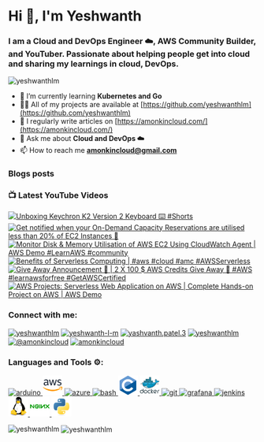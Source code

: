 <h1 align="left">Hi 👋, I'm Yeshwanth</h1>
<h3 align="leftr">I am a Cloud and DevOps Engineer ☁️, AWS Community Builder, and YouTuber. Passionate about helping people get into cloud and sharing my learnings in cloud, DevOps.</h3>

<p align="left"> <img src="https://komarev.com/ghpvc/?username=yeshwanthlm&label=Profile%20views&color=0e75b6&style=flat" alt="yeshwanthlm" /> </p>

- 🌱 I’m currently learning **Kubernetes and Go**
- 👨‍💻 All of my projects are available at [https://github.com/yeshwanthlm](https://github.com/yeshwanthlm)
- 📝 I regularly write articles on [https://amonkincloud.com/](https://amonkincloud.com/)
- 💬 Ask me about **Cloud and DevOps ☁️**
- 📫 How to reach me **amonkincloud@gmail.com**

### Blogs posts

<!-- BLOG-POST-LIST:START -->
<!-- BLOG-POST-LIST:END -->

### 📺 Latest YouTube Videos

<!-- BEGIN YOUTUBE-CARDS -->
[![Unboxing Keychron K2 Version 2 Keyboard ⌨️ #Shorts](https://ytcards.demolab.com/?id=kRe4FhcoqR0&title=Unboxing+Keychron+K2+Version+2+Keyboard+%E2%8C%A8%EF%B8%8F+%23Shorts&lang=en&timestamp=1680791956&background_color=%230d1117&title_color=%23ffffff&stats_color=%23dedede&width=250 "Unboxing Keychron K2 Version 2 Keyboard ⌨️ #Shorts")](https://www.youtube.com/watch?v=kRe4FhcoqR0)
[![Get notified when your On-Demand Capacity Reservations are utilised less than 20% of EC2 Instances 📢](https://ytcards.demolab.com/?id=hCKA-2zl5Vw&title=Get+notified+when+your%C2%A0On-Demand+Capacity+Reservations%C2%A0are+utilised+less+than+20%25+of+EC2+Instances+%F0%9F%93%A2&lang=en&timestamp=1680784218&background_color=%230d1117&title_color=%23ffffff&stats_color=%23dedede&width=250 "Get notified when your On-Demand Capacity Reservations are utilised less than 20% of EC2 Instances 📢")](https://www.youtube.com/watch?v=hCKA-2zl5Vw)
[![Monitor Disk & Memory Utilisation of AWS EC2 Using CloudWatch Agent | AWS Demo #LearnAWS #community](https://ytcards.demolab.com/?id=OphBekkv7Fo&title=Monitor+Disk+%26+Memory+Utilisation+of+AWS+EC2+Using+CloudWatch+Agent+%7C+AWS+Demo+%23LearnAWS+%23community&lang=en&timestamp=1680722486&background_color=%230d1117&title_color=%23ffffff&stats_color=%23dedede&width=250 "Monitor Disk & Memory Utilisation of AWS EC2 Using CloudWatch Agent | AWS Demo #LearnAWS #community")](https://www.youtube.com/watch?v=OphBekkv7Fo)
[![Benefits of Serverless Computing | #aws #cloud #amc #AWSServerless](https://ytcards.demolab.com/?id=mwxAEJtbBHg&title=Benefits+of+Serverless+Computing+%7C+%23aws+%23cloud+%23amc+%23AWSServerless&lang=en&timestamp=1680665421&background_color=%230d1117&title_color=%23ffffff&stats_color=%23dedede&width=250 "Benefits of Serverless Computing | #aws #cloud #amc #AWSServerless")](https://www.youtube.com/watch?v=mwxAEJtbBHg)
[![Give Away Announcement 📢 | 2 X 100 $ AWS Credits Give Away 💸 #AWS #learnawsforfree #GetAWSCertified](https://ytcards.demolab.com/?id=I6lOS38pdeM&title=Give+Away+Announcement+%F0%9F%93%A2+%7C+2+X+100+%24+AWS+Credits+Give+Away+%F0%9F%92%B8+%23AWS+%23learnawsforfree+%23GetAWSCertified&lang=en&timestamp=1680665408&background_color=%230d1117&title_color=%23ffffff&stats_color=%23dedede&width=250 "Give Away Announcement 📢 | 2 X 100 $ AWS Credits Give Away 💸 #AWS #learnawsforfree #GetAWSCertified")](https://www.youtube.com/watch?v=I6lOS38pdeM)
[![AWS Projects: Serverless Web Application on AWS | Complete Hands-on Project on AWS | AWS Demo](https://ytcards.demolab.com/?id=qpaDbXcPwnU&title=AWS+Projects%3A+Serverless+Web+Application+on+AWS+%7C+Complete+Hands-on+Project+on+AWS+%7C+AWS+Demo&lang=en&timestamp=1680611411&background_color=%230d1117&title_color=%23ffffff&stats_color=%23dedede&width=250 "AWS Projects: Serverless Web Application on AWS | Complete Hands-on Project on AWS | AWS Demo")](https://www.youtube.com/watch?v=qpaDbXcPwnU)
<!-- END YOUTUBE-CARDS -->

<h3 align="left">Connect with me:</h3>
<p align="left">
<a href="https://dev.to/yeshwanthlm" target="blank"><img align="center" src="https://raw.githubusercontent.com/rahuldkjain/github-profile-readme-generator/master/src/images/icons/Social/devto.svg" alt="yeshwanthlm" height="30" width="40" /></a>
<a href="https://linkedin.com/in/yeshwanth-l-m" target="blank"><img align="center" src="https://raw.githubusercontent.com/rahuldkjain/github-profile-readme-generator/master/src/images/icons/Social/linked-in-alt.svg" alt="yeshwanth-l-m" height="30" width="40" /></a>
<a href="https://fb.com/yashvanth.patel.3" target="blank"><img align="center" src="https://raw.githubusercontent.com/rahuldkjain/github-profile-readme-generator/master/src/images/icons/Social/facebook.svg" alt="yashvanth.patel.3" height="30" width="40" /></a>
<a href="https://instagram.com/yeshwanthlm" target="blank"><img align="center" src="https://raw.githubusercontent.com/rahuldkjain/github-profile-readme-generator/master/src/images/icons/Social/instagram.svg" alt="yeshwanthlm" height="30" width="40" /></a>
<a href="https://hashnode.com/@amonkincloud" target="blank"><img align="center" src="https://raw.githubusercontent.com/rahuldkjain/github-profile-readme-generator/master/src/images/icons/Social/hashnode.svg" alt="@amonkincloud" height="30" width="40" /></a>
<a href="https://www.youtube.com/c/amonkincloud" target="blank"><img align="center" src="https://raw.githubusercontent.com/rahuldkjain/github-profile-readme-generator/master/src/images/icons/Social/youtube.svg" alt="amonkincloud" height="30" width="40" /></a>
</p>

<h3 align="left">Languages and Tools ⚙️:</h3>
<p align="left"> <a href="https://www.arduino.cc/" target="_blank" rel="noreferrer"> <img src="https://cdn.worldvectorlogo.com/logos/arduino-1.svg" alt="arduino" width="40" height="40"/> </a> <a href="https://aws.amazon.com" target="_blank" rel="noreferrer"> <img src="https://raw.githubusercontent.com/devicons/devicon/master/icons/amazonwebservices/amazonwebservices-original-wordmark.svg" alt="aws" width="40" height="40"/> </a> <a href="https://azure.microsoft.com/en-in/" target="_blank" rel="noreferrer"> <img src="https://www.vectorlogo.zone/logos/microsoft_azure/microsoft_azure-icon.svg" alt="azure" width="40" height="40"/> </a> <a href="https://www.gnu.org/software/bash/" target="_blank" rel="noreferrer"> <img src="https://www.vectorlogo.zone/logos/gnu_bash/gnu_bash-icon.svg" alt="bash" width="40" height="40"/> </a> <a href="https://www.cprogramming.com/" target="_blank" rel="noreferrer"> <img src="https://raw.githubusercontent.com/devicons/devicon/master/icons/c/c-original.svg" alt="c" width="40" height="40"/> </a> <a href="https://www.docker.com/" target="_blank" rel="noreferrer"> <img src="https://raw.githubusercontent.com/devicons/devicon/master/icons/docker/docker-original-wordmark.svg" alt="docker" width="40" height="40"/> </a> <a href="https://git-scm.com/" target="_blank" rel="noreferrer"> <img src="https://www.vectorlogo.zone/logos/git-scm/git-scm-icon.svg" alt="git" width="40" height="40"/> </a> <a href="https://grafana.com" target="_blank" rel="noreferrer"> <img src="https://www.vectorlogo.zone/logos/grafana/grafana-icon.svg" alt="grafana" width="40" height="40"/> </a> <a href="https://www.jenkins.io" target="_blank" rel="noreferrer"> <img src="https://www.vectorlogo.zone/logos/jenkins/jenkins-icon.svg" alt="jenkins" width="40" height="40"/> </a> <a href="https://www.linux.org/" target="_blank" rel="noreferrer"> <img src="https://raw.githubusercontent.com/devicons/devicon/master/icons/linux/linux-original.svg" alt="linux" width="40" height="40"/> </a> <a href="https://www.nginx.com" target="_blank" rel="noreferrer"> <img src="https://raw.githubusercontent.com/devicons/devicon/master/icons/nginx/nginx-original.svg" alt="nginx" width="40" height="40"/> </a> <a href="https://www.python.org" target="_blank" rel="noreferrer"> <img src="https://raw.githubusercontent.com/devicons/devicon/master/icons/python/python-original.svg" alt="python" width="40" height="40"/> </a> </p>

<p><img align="left" src="https://github-readme-stats.vercel.app/api/top-langs?username=yeshwanthlm&show_icons=true&locale=en&layout=compact" alt="yeshwanthlm" /></p>

<p>&nbsp;<img align="center" src="https://github-readme-stats.vercel.app/api?username=yeshwanthlm&show_icons=true&locale=en" alt="yeshwanthlm" /></p>
